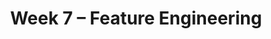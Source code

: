 ---
    title: Week 7 – Feature Engineering
    weekNumber: 7
    days:
      - date: 2021-5-9
        events:
          "**LEC 18**{: .label .label-lecture } [Text as Data](resources/lectures/lec18/lec18.html)":
            "[Ch. 8.1-8.2](https://notes.dsc80.com/content/08/introduction.html)"
                
          "**Lab 6**{: .label .label-lab } **[APIs and Web Scraping (due 5/9)](https://github.com/dsc-courses/dsc80-2022-sp/blob/main/labs/06-http/lab.ipynb)**":
      - date: 2021-5-11
        events:
          "**LEC 19**{: .label .label-lecture } Feature Engineering":
            "[Ch. 9.1](https://notes.dsc80.com/content/09/features.html)"
                
          "**DIS 6**{: .label .label-disc } **Theoretical Foundations (due 5/15)**":
      - date: 2021-5-12
        events:
          "**PROJ 3**{: .label .label-proj } **[Exploratory Data Analysis (due 5/12, no Checkpoint)](../project3)**":
      - date: 2021-5-13
        events:
          "**LEC 20**{: .label .label-lecture } Feature Engineering and Modeling":
            "[Ch. 9.2](https://notes.dsc80.com/content/09/data-pipelines.html), [10.1](https://notes.dsc80.com/content/10/intro-modeling.html)"
                
---
